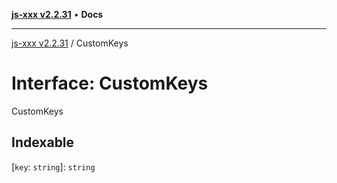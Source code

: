 [**js-xxx v2.2.31**](../README.md) • **Docs**

***

[js-xxx v2.2.31](../README.md) / CustomKeys

# Interface: CustomKeys

CustomKeys

## Indexable

 \[`key`: `string`\]: `string`

